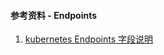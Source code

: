 #### 参考资料 - Endpoints

1. [kubernetes Endpoints 字段说明](https://kubernetes.io/docs/reference/generated/kubernetes-api/v1.21/#endpoints-v1-core)
